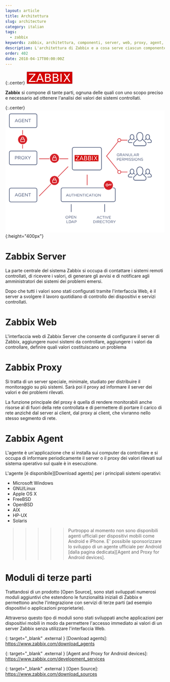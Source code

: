 ```yaml
---
layout: article
title: Architettura
slug: architecture
category: italian
tags:
  - zabbix
keywords: zabbix, architettura, componenti, server, web, proxy, agent, client
description: L'architettura di Zabbix e a cosa serve ciascun componente di Zabbix.
order: 402
date: 2018-04-17T00:00:00Z
---
```


{:.center}
![Metrics](/resources/articles/zabbix/logo.png)

**Zabbix** si compone di tante parti, ognuna delle quali con uno scopo preciso e
necessario ad ottenere l'analisi dei valori dei sistemi controllati.

{:.center}
![Components](/resources/articles/zabbix/security_authentication.svg){:height="400px"}

# Zabbix Server

La parte centrale del sistema Zabbix si occupa di contattare i sistemi remoti
controllati, di ricevere i valori, di generare gli avvisi e di notificare agli
amministratori dei sistemi dei problemi emersi.

Dopo che tutti i valori sono stati configurati tramite l'interfaccia Web, è il
server a svolgere il lavoro quotidiano di controllo dei dispositivi e servizi
controllati.

# Zabbix Web

L'interfaccia web di Zabbix Server che consente di configurare il server di
Zabbix, aggiungere nuovi sistemi da controllare, aggiungere i valori da
controllare, definire quali valori costituiscano un problema

# Zabbix Proxy

Si tratta di un server speciale, minimale, studiato per distribuire il
monitoraggio su più sistemi. Sarà poi il proxy ad informare il server dei
valori e dei problemi rilevati.

La funzione principale del proxy è quella di rendere monitorabili anche risorse
al di fuori della rete controllata e di permettere di portare il carico di rete
anziché dal server ai client, dal proxy ai client, che vivranno nello stesso
segmento di rete.

# Zabbix Agent

L'agente è un'applicazione che si installa sui computer da controllare e si
occupa di informare periodicamente il server o il proxy dei valori rilevati sul
sistema operativo sul quale è in esecuzione.

L'agente [è disponibile][Download agents] per i principali sistemi operativi:

- Microsoft Windows
- GNU/Linux
- Apple OS X
- FreeBSD
- OpenBSD
- AIX
- HP-UX
- Solaris

>>>>> Purtroppo al momento non sono disponibili agenti ufficiali per dispositivi
mobili come Android e iPhone. E' possibile sponsorizzare lo sviluppo di un
agente ufficiale per Android
[dalla pagina dedicata][Agent and Proxy for Android devices].

# Moduli di terze parti

Trattandosi di un prodotto [Open Source], sono stati sviluppati numerosi moduli
aggiuntivi che estendono le funzionalità iniziali di Zabbix e permettono anche
l'integrazione con servizi di terze parti (ad esempio dispositivi o applicazioni
proprietarie).

Attraverso questo tipo di moduli sono stati sviluppati anche applicazioni per
dispositivi mobili in modo da permettere l'accesso immediato ai valori di un
server Zabbix senza utilizzare l'interfaccia Web.


{: target="_blank" .external }
[Download agents]: https://www.zabbix.com/download_agents

{: target="_blank" .external }
[Agent and Proxy for Android devices]: https://www.zabbix.com/development_services

{: target="_blank" .external }
[Open Source]: https://www.zabbix.com/download_sources
